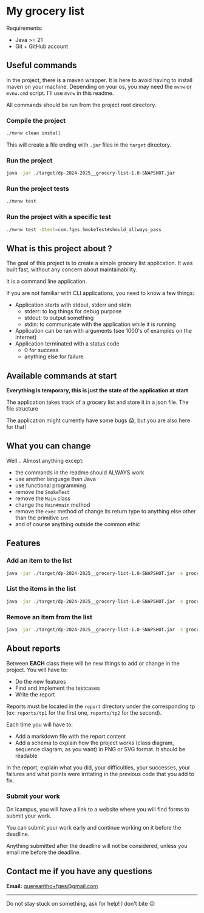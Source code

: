 # My grocery list

Requirements:

- Java >= 21
- Git + GitHub account

## Useful commands

In the project, there is a maven wrapper. It is here to avoid having to install maven on your machine.
Depending on your os, you may need the `mvnw` or `mvnw.cmd` script. I'll use `mvnw` in this readme.

All commands should be run from the project root directory.

### Compile the project

```bash
./mvnw clean install
```

This will create a file ending with `.jar` files in the `target` directory.

### Run the project

```bash
java -jar ./target/dp-2024-2025__grocery-list-1.0-SNAPSHOT.jar
```

### Run the project tests

```bash
./mvnw test
```

### Run the project with a specific test

```bash
./mvnw test -Dtest=com.fges.SmokeTest#should_allways_pass
```

## What is this project about ?

The goal of this project is to create a simple grocery list application.
It was built fast, without any concern about maintainability.

It is a command line application.

If you are not familiar with CLI applications, you need to know a few things:

- Application starts with stdout, stderr and stdin
    - stderr: to log things for debug purpose
    - stdout: to output something
    - stdin: to communicate with the application while it is running
- Application can be ran with arguments (see 1000's of examples on the internet)
- Application terminated with a status code
    - 0 for success
    - anything else for failure

## Available commands at start

**Everything is temporary, this is just the state of the application at start**

The application takes track of a grocery list and store it in a json file.
The file structure

The application might currently have some bugs 😱, but you are also here for that!

## What you can change

Well... Almost anything except:

- the commands in the readme should ALWAYS work
- use another language than Java
- use functional programming
- remove the `SmokeTest`
- remove the `Main` class
- change the `Main#main` method
- remove the `exec` method of change its return type to anything else other than the primitive `int`
- and of course anything outside the common ethic

## Features

### Add an item to the list

```bash
java -jar ./target/dp-2024-2025__grocery-list-1.0-SNAPSHOT.jar -s groceries.json add "Milk" 10
```

### List the items in the list

```bash
java -jar ./target/dp-2024-2025__grocery-list-1.0-SNAPSHOT.jar -s groceries.json list
```

### Remove an item from the list

```bash
java -jar ./target/dp-2024-2025__grocery-list-1.0-SNAPSHOT.jar -s groceries.json remove "Milk"
```

## About reports

Between **EACH** class there will be new things to add or change in the project.
You will have to:

- Do the new features
- Find and implement the testcases
- Write the report

Reports must be located in the `report` directory under the corresponding tp (ex: `reports/tp1` for the first one,
`reports/tp2` for the second).

Each time you will have to:

- Add a markdown file with the report content
- Add a schema to explain how the project works (class diagram, sequence diagram, as you want) in PNG or SVG format. It
  should be readable

In the report, explain what you did, your difficulties, your successes, your failures and what points were irritating in
the previous code that you add to fix.

### Submit your work

On Icampus, you will have a link to a website where you will find forms to submit your work.

You can submit your work early and continue working on it before the deadline.

Anything submitted after the deadline will not be considered, unless you email me before the deadline.

## Contact me if you have any questions

**Email:** quereantho+fges@gmail.com

---
Do not stay stuck on something, ask for help! I don't bite 😉
